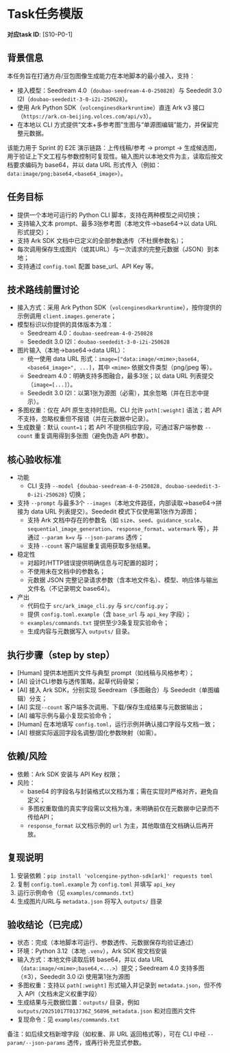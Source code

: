 # Task任务模版

**对应task ID**: [S10-P0-1]

## 背景信息
本任务旨在打通方舟/豆包图像生成能力在本地脚本的最小接入，支持：
- 接入模型：Seedream 4.0（`doubao-seedream-4-0-250828`）与 Seededit 3.0 I2I（`doubao-seededit-3-0-i2i-250628`）。
- 使用 Ark Python SDK（`volcenginesdkarkruntime`）直连 Ark v3 接口（`https://ark.cn-beijing.volces.com/api/v3`）。
- 在本地以 CLI 方式提供“文本+多参考图”生图与“单源图编辑”能力，并保留完整元数据。

该能力用于 Sprint 的 E2E 演示链路：上传线稿/参考 → prompt → 生成候选图，用于验证上下文工程与参数控制可复现性。输入图片以本地文件为主，读取后按文档要求编码为 base64，并以 data URL 形式传入（例如：`data:image/png;base64,<base64_image>`）。

## 任务目标
- 提供一个本地可运行的 Python CLI 脚本，支持在两种模型之间切换；
- 支持输入文本 prompt、最多3张参考图（本地文件→base64→以 data URL 形式提交）；
- 支持 Ark SDK 文档中已定义的全部参数透传（不杜撰参数名）；
- 每次调用保存生成图片（或其URL）与一次请求的完整元数据（JSON）到本地；
- 支持通过 `config.toml` 配置 base_url、API Key 等。

## 技术路线前置讨论
- 接入方式：采用 Ark Python SDK（`volcenginesdkarkruntime`），按你提供的示例调用 `client.images.generate`；
- 模型标识以你提供的具体版本为准：
  - Seedream 4.0：`doubao-seedream-4-0-250828`
  - Seededit 3.0 I2I：`doubao-seededit-3-0-i2i-250628`
- 图片输入（本地→base64→data URL）：
  - 统一使用 data URL 形式：`image=["data:image/<mime>;base64,<base64_image>", ...]`，其中 `<mime>` 依据文件类型（png/jpeg 等）。
  - Seedream 4.0：明确支持多图融合，最多3张；以 data URL 列表提交（`image=[...]`）。
  - Seededit 3.0 I2I：以第1张为源图（必需），其余忽略（并在日志中提示）。
- 多图权重：仅在 API 原生支持时启用。CLI 允许 `path[:weight]` 语法；若 API 不支持，忽略权重但不报错（并在元数据中记录）。
- 生成数量：默认 `count=1`；若 API 不提供相应字段，可通过客户端参数 `--count` 重复调用得到多张图（避免伪造 API 参数）。

## 核心验收标准
- 功能
  - CLI 支持 `--model {doubao-seedream-4-0-250828, doubao-seededit-3-0-i2i-250628}` 切换；
- 支持 `--prompt` 与最多3个 `--images`（本地文件路径，内部读取→base64→拼接为 data URL 列表提交）。Seededit 模式下仅使用第1张作为源图；
  - 支持 Ark 文档中存在的参数名（如 `size`、`seed`、`guidance_scale`、`sequential_image_generation`、`response_format`、`watermark` 等），并通过 `--param k=v` 与 `--json-params` 透传；
  - 支持 `--count` 客户端层重复调用获取多张结果。
- 稳定性
  - 对超时/HTTP错误提供明确信息与可配置的超时；
  - 不使用未在文档中的参数名；
  - 元数据 JSON 完整记录请求参数（含本地文件名）、模型、响应体与输出文件名（不记录明文 base64）。
- 产出
  - 代码位于 `src/ark_image_cli.py` 与 `src/config.py`；
  - 提供 `config.toml.example`（含 `base_url` 与 `api_key` 字段）；
  - `examples/commands.txt` 提供至少3条复现实验命令；
  - 生成内容与元数据写入 `outputs/` 目录。

## 执行步骤（step by step）
- [Human] 提供本地图片文件与典型 prompt（如线稿与风格参考）；
- [AI] 设计CLI参数与透传策略，起草代码骨架；
- [AI] 接入 Ark SDK，分别实现 Seedream（多图融合）与 Seededit（单图编辑）分支；
- [AI] 实现`--count` 客户端多次调用、下载/保存生成结果与元数据输出；
- [AI] 编写示例与最小复现实验命令；
- [Human] 在本地填写 `config.toml`，运行示例并确认接口字段与文档一致；
- [AI] 根据实际返回字段名调整/固化参数映射（如需）。

## 依赖/风险
- 依赖：Ark SDK 安装与 API Key 权限；
- 风险：
  - base64 的字段名与封装格式以文档为准；需在实现时严格对齐，避免自定义；
  - 多图权重取值的真实字段需以文档为准，未明确前仅在元数据中记录而不传给API；
  - `response_format` 以文档示例的 `url` 为主，其他取值在文档确认后再开放。

## 复现说明
1) 安装依赖：`pip install 'volcengine-python-sdk[ark]' requests toml`
2) 复制 `config.toml.example` 为 `config.toml` 并填写 `api_key`
3) 运行示例命令（见 `examples/commands.txt`）
4) 生成图片/URL与 `metadata.json` 将写入 `outputs/` 目录

## 验收结论（已完成）
- 状态：完成（本地脚本可运行、参数透传、元数据保存均验证通过）
- 环境：Python 3.12（本地 `.venv`），Ark SDK 按文档安装
- 输入方式：本地文件读取后转 base64，并以 data URL（`data:image/<mime>;base64,<...>`）提交；Seedream 4.0 支持多图（≤3），Seededit 3.0 i2i 使用第1张为源图
- 多图权重：支持以 `path[:weight]` 形式输入并记录到 `metadata.json`，但不传入 API（文档未定义权重字段）
- 生成结果与元数据位置：`outputs/` 目录，例如 `outputs/20251017T013736Z_56896_metadata.json` 和对应图片文件
- 复现命令：见 `examples/commands.txt`

备注：如后续文档新增字段（如权重、非 URL 返回格式等），可在 CLI 中经 `--param/--json-params` 透传，或再行补充显式参数。
